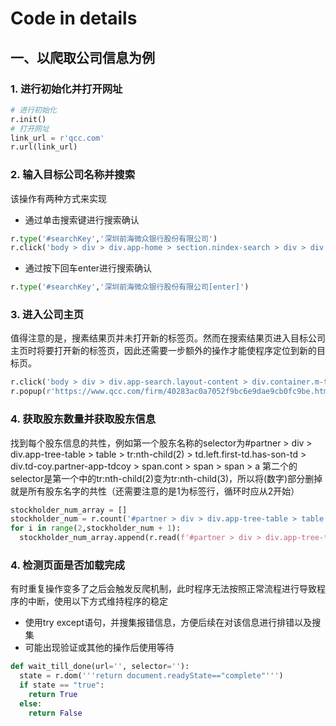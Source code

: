 # Code in details  

## 一、以爬取公司信息为例
### 1. 进行初始化并打开网址  
```python
# 进行初始化
r.init()
# 打开网址
link_url = r'qcc.com'
r.url(link_url)
```
### 2. 输入目标公司名称并搜索
该操作有两种方式来实现
* 通过单击搜索键进行搜索确认
```python
r.type('#searchKey','深圳前海微众银行股份有限公司')
r.click('body > div > div.app-home > section.nindex-search > div > div > div > div.app-search-input.big.full > div > div > span > button')
```
* 通过按下回车enter进行搜索确认
```python
r.type('#searchKey','深圳前海微众银行股份有限公司[enter]')
```
### 3. 进入公司主页
值得注意的是，搜素结果页并未打开新的标签页。然而在搜索结果页进入目标公司主页时将要打开新的标签页，因此还需要一步额外的操作才能使程序定位到新的目标页。
```python
r.click('body > div > div.app-search.layout-content > div.container.m-t > div.adsearch-list.search-sticky-container > div > div.msearch > div > table > tr:nth-child(1) > td:nth-child(3) > div > span > span.copy-title > a > span')
r.popup(r'https://www.qcc.com/firm/40283ac0a7052f9bc6e9dae9cb0fc9be.html')
```
### 4. 获取股东数量并获取股东信息
找到每个股东信息的共性，例如第一个股东名称的selector为#partner > div > div.app-tree-table > table > tr:nth-child(2) > td.left.first-td.has-son-td > div.td-coy.partner-app-tdcoy > span.cont > span > span > a
第二个的selector是第一个中的tr:nth-child(2)变为tr:nth-child(3)，所以将(数字)部分删掉就是所有股东名字的共性（还需要注意的是1为标签行，循环时应从2开始）
```python
stockholder_num_array = []
stockholder_num = r.count('#partner > div > div.app-tree-table > table > tr:nth-child(2) > td.left.first-td.has-son-td > div.td-coy.partner-app-tdcoy > span.cont > span > span > a') - 1
for i in range(2,stockholder_num + 1):
  stockholder_num_array.append(r.read(f'#partner > div > div.app-tree-table > table > tr:nth-child({i}) > td.left.first-td.has-son-td > div.td-coy.partner-app-tdcoy > span.cont > span > span > a'))
```
### 4. 检测页面是否加载完成
有时重复操作变多了之后会触发反爬机制，此时程序无法按照正常流程进行导致程序的中断，使用以下方式维持程序的稳定
* 使用try except语句，并搜集报错信息，方便后续在对该信息进行排错以及搜集
* 可能出现验证或其他的操作后使用等待
```python
def wait_till_done(url='', selector=''):
  state = r.dom('''return document.readyState=="complete"''')
  if state == "true":
    return True
  else:
    return False
```
